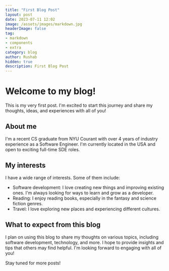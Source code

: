 ```yaml
---
title: "First Blog Post"
layout: post
date: 2023-07-11 12:02
image: /assets/images/markdown.jpg
headerImage: false
tag:
- markdown
- components
- extra
category: blog
author: Rushab
hidden: true
description: First Blog Post
---
```


# Welcome to my blog!

This is my very first post. I'm excited to start this journey and share my thoughts, ideas, and experiences with all of you!

## About me

I'm a recent CS graduate from NYU Courant with over 4 years of industry experience as a Software Engineer. I'm currently located in the USA and open to exciting full-time SDE roles.

## My interests

I have a wide range of interests. Some of them include:

- Software development: I love creating new things and improving existing ones. I'm always looking for ways to learn and grow as a developer.
- Reading: I enjoy reading books, especially in the fantasy and science fiction genres.
- Travel: I love exploring new places and experiencing different cultures.

## What to expect from this blog

I plan on using this blog to share my thoughts on various topics, including software development, technology, and more. I hope to provide insights and tips that others may find helpful. I'm looking forward to engaging with all of you!

Stay tuned for more posts!
